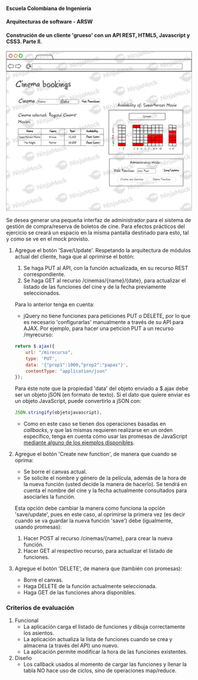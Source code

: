 
#### Escuela Colombiana de Ingeniería
#### Arquitecturas de software - ARSW
#### Construción de un cliente 'grueso' con un API REST, HTML5, Javascript y CSS3. Parte II.


![](img/mock-admin.png)

Se desea generar una pequeña interfaz de administrador para el sistema de gestión de compra/reserva de boletos de cine. Para efectos prácticos del ejercicio se creará un espacio en la misma pantalla destinado para esto, tal y como se ve en el mock provisto.

1. Agregue el botón 'Save/Update'. Respetando la arquitectura de módulos actual del cliente, haga que al oprimirse el botón:
	1. Se haga PUT al API, con la función actualizada, en su recurso REST correspondiente.
	2. Se haga GET al recurso /cinemas/{name}/{date}, para actualizar el listado de las funciones del cine y de la fecha previamente seleccionados.

	Para lo anterior tenga en cuenta:

	* jQuery no tiene funciones para peticiones PUT o DELETE, por lo que es necesario 'configurarlas' manualmente a través de su API para AJAX. Por ejemplo, para hacer una peticion PUT a un recurso /myrecurso:

	```javascript
    return $.ajax({
        url: "/mirecurso",
        type: 'PUT',
        data: '{"prop1":1000,"prop2":"papas"}',
        contentType: "application/json"
    });
    
	```
	Para éste note que la propiedad 'data' del objeto enviado a $.ajax debe ser un objeto jSON (en formato de texto). Si el dato que quiere enviar es un objeto JavaScript, puede convertirlo a jSON con: 
	
	```javascript
	JSON.stringify(objetojavascript),
	```
	* Como en este caso se tienen dos operaciones basadas en _callbacks_, y que las mismas requieren realizarse en un orden específico, tenga en cuenta cómo usar las promesas de JavaScript [mediante alguno de los ejemplos disponibles](http://codepen.io/hcadavid/pen/jrwdgK).

4. Agregue el botón 'Create new function', de manera que cuando se oprima: 
	* Se borre el canvas actual.
	* Se solicite el nombre y género de la película, además de la hora de la nueva función (usted decide la manera de hacerlo). Se tendrá en cuenta el nombre del cine y la fecha actualmente consultados para asociarles la función.
	
	Esta opción debe cambiar la manera como funciona la opción 'save/update', pues en este caso, al oprimirse la primera vez (es decir cuando se va  guardar la nueva función 'save') debe (igualmente, usando promesas):

	1. Hacer POST al recurso /cinemas/{name}, para crear la nueva función.
	2. Hacer GET al respectivo recurso, para actualizar el listado de funciones.

5. Agregue el botón 'DELETE', de manera que (también con promesas):
	* Borre el canvas.
	* Haga DELETE de la función actualmente seleccionada.
	* Haga GET de las funciones ahora disponibles.

### Criterios de evaluación

1. Funcional
	* La aplicación carga el listado de funciones y dibuja correctamente los asientos.
	* La aplicación actualiza la lista de funciones cuando se crea y almacena (a través del API) uno nuevo.
	* La aplicación permite modificar la hora de las funciones existentes.
2. Diseño
	* Los callback usados al momento de cargar las funciones y llenar la tabla NO hace uso de ciclos, sino de operaciones map/reduce.

	


